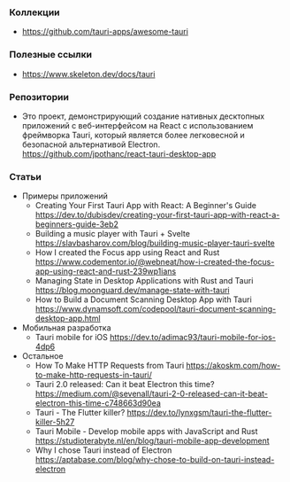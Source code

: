 ### Коллекции

- https://github.com/tauri-apps/awesome-tauri

### Полезные ссылки

- https://www.skeleton.dev/docs/tauri

### Репозитории

- Это проект, демонстрирующий создание нативных десктопных приложений с веб-интерфейсом на React с использованием фреймворка Tauri, который является более легковесной и безопасной альтернативой Electron. https://github.com/jpothanc/react-tauri-desktop-app

### Статьи

- Примеры приложений
    - Creating Your First Tauri App with React: A Beginner's Guide https://dev.to/dubisdev/creating-your-first-tauri-app-with-react-a-beginners-guide-3eb2
    - Building a music player with Tauri + Svelte https://slavbasharov.com/blog/building-music-player-tauri-svelte
    - How I created the Focus app using React and Rust https://www.codementor.io/@webneat/how-i-created-the-focus-app-using-react-and-rust-239wp1ians
    - Managing State in Desktop Applications with Rust and Tauri https://blog.moonguard.dev/manage-state-with-tauri
    - How to Build a Document Scanning Desktop App with Tauri https://www.dynamsoft.com/codepool/tauri-document-scanning-desktop-app.html
- Мобильная разработка
    - Tauri mobile for iOS https://dev.to/adimac93/tauri-mobile-for-ios-4dp6
- Остальное
    - How To Make HTTP Requests from Tauri https://akoskm.com/how-to-make-http-requests-in-tauri/
    - Tauri 2.0 released: Can it beat Electron this time? https://medium.com/@sevenall/tauri-2-0-released-can-it-beat-electron-this-time-c748663d90ea
    - Tauri - The Flutter killer? https://dev.to/lynxgsm/tauri-the-flutter-killer-5h27
    - Tauri Mobile - Develop mobile apps with JavaScript and Rust https://studioterabyte.nl/en/blog/tauri-mobile-app-development
    - Why I chose Tauri instead of Electron https://aptabase.com/blog/why-chose-to-build-on-tauri-instead-electron